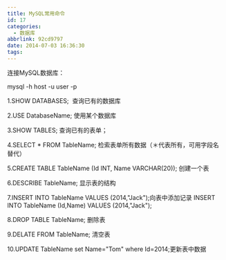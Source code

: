 ```yaml
---
title: MySQL常用命令
id: 17
categories:
  - 数据库
abbrlink: 92cd9797
date: 2014-07-03 16:36:30
tags:
---
```


连接MySQL数据库：

mysql -h host -u user -p

1.SHOW DATABASES;  查询已有的数据库

2.USE DatabaseName; 使用某个数据库

3.SHOW TABLES; 查询已有的表单；

4.SELECT * FROM TableName; 检索表单所有数据（＊代表所有，可用字段名替代）

5.CREATE TABLE TableName (Id INT, Name VARCHAR(20)); 创建一个表

6.DESCRIBE TableName; 显示表的结构

7.INSERT INTO TableName VALUES (2014,"Jack");向表中添加记录
INSERT INTO TableName (Id,Name) VALUES (2014,"Jack");

8.DROP TABLE TableName; 删除表

9.DELATE FROM TableName; 清空表

10.UPDATE TableName set Name="Tom" where Id=2014;更新表中数据